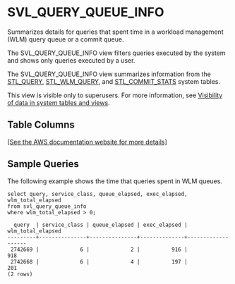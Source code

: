# SVL\_QUERY\_QUEUE\_INFO<a name="r_SVL_QUERY_QUEUE_INFO"></a>

Summarizes details for queries that spent time in a workload management \(WLM\) query queue or a commit queue\. 

The SVL\_QUERY\_QUEUE\_INFO view filters queries executed by the system and shows only queries executed by a user\. 

The SVL\_QUERY\_QUEUE\_INFO view summarizes information from the [STL\_QUERY](r_STL_QUERY.md), [STL\_WLM\_QUERY](r_STL_WLM_QUERY.md), and [STL\_COMMIT\_STATS](r_STL_COMMIT_STATS.md) system tables\. 

This view is visible only to superusers\. For more information, see [Visibility of data in system tables and views](c_visibility-of-data.md)\.

## Table Columns<a name="r_SVL_QUERY_QUEUE_INFO-table-columns"></a>

[\[See the AWS documentation website for more details\]](http://docs.aws.amazon.com/redshift/latest/dg/r_SVL_QUERY_QUEUE_INFO.html)

## Sample Queries<a name="r_SVL_QUERY_QUEUE_INFO-sample-queries"></a>

The following example shows the time that queries spent in WLM queues\.

```
select query, service_class, queue_elapsed, exec_elapsed, wlm_total_elapsed
from svl_query_queue_info
where wlm_total_elapsed > 0;

  query  | service_class | queue_elapsed | exec_elapsed | wlm_total_elapsed
---------+---------------+---------------+--------------+-------------------
 2742669 |             6 |             2 |          916 |                918 
 2742668 |             6 |             4 |          197 |                201 
(2 rows)
```